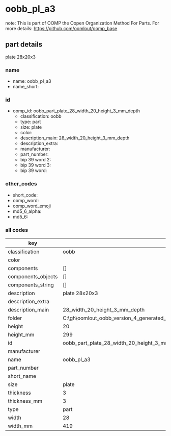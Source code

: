 # oobb_pl_a3  

note: This is part of OOMP the Oopen Organization Method For Parts. For more details: https://github.com/oomlout/oomp_base

##  part details



plate 28x20x3

### name
* name: oobb_pl_a3
* name_short: 
### id
* oomp_id: oobb_part_plate_28_width_20_height_3_mm_depth
  * classification: oobb
  * type: part
  * size: plate
  * color: 
  * description_main: 28_width_20_height_3_mm_depth
  * description_extra: 
  * manufacturer: 
  * part_number: 
  * bip 39 word 2: 
  * bip 39 word 3: 
  * bip 39 word: 

### other_codes
* short_code: 
* oomp_word: 
* oomp_word_emoji 
* md5_6_alpha: 
* md5_6: 









### all codes 
| key | value |  
| --- | --- |  
| classification | oobb |  
| color |  |  
| components | [] |  
| components_objects | [] |  
| components_string | [] |  
| description | plate 28x20x3 |  
| description_extra |  |  
| description_main | 28_width_20_height_3_mm_depth |  
| folder | C:\gh\oomlout_oobb_version_4_generated_parts\things\oobb_part_plate_28_width_20_height_3_mm_depth |  
| height | 20 |  
| height_mm | 299 |  
| id | oobb_part_plate_28_width_20_height_3_mm_depth |  
| manufacturer |  |  
| name | oobb_pl_a3 |  
| part_number |  |  
| short_name |  |  
| size | plate |  
| thickness | 3 |  
| thickness_mm | 3 |  
| type | part |  
| width | 28 |  
| width_mm | 419 |  
